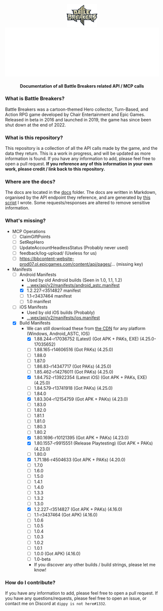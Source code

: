 <br />
<div align=center>
    <a id="back-to-top"></a>
    <div align="center">
        <a href="https://github.com/dippyshere/battle-breakers-documentation">
            <img src='res/BattleBreakers_Logo.png' width='100' alt="" />
            <img src="res/bbdocsh1.svg" alt="Battle Breakers Documentation" />
        </a>
    </div>
  <h4> Documentation of all Battle Breakers related API / MCP calls</h4>
</div>

### What is Battle Breakers?

Battle Breakers was a cartoon-themed Hero collector, Turn-Based, and Action RPG game developed by Chair Entertainment
and Epic Games. Released in beta in 2016 and launched in 2019, the game has since been shut down at the end of 2022.

### What is this repository?

This repository is a collection of all the API calls made by the game, and the data they return. This is a work in
progress, and will be updated as more information is found. If you have any information to add, please feel free to open
a pull request. **If you reference any of this information in your own work, please credit / link back to this
repository.**

### Where are the docs?

The docs are located in the [docs](docs) folder. The docs are written in Markdown, organised by the API endpoint they
reference, and are generated by [this script](res/har%20markdown%20renderer.py) I wrote. Some requests/responses are
altered to remove sensitive information.

### What's missing?

- MCP Operations
    - [ ] ClaimGiftPoints
    - [ ] SetRepHero
    - [ ] UpdateAccountHeadlessStatus (Probably never used)
    - [ ] feedback/log-upload/ (Useless for us)
    - [ ] https://bbcontent-website-prod07.ol.epicgames.com/content/api/pages/... (missing key)
- Manifests
    - [ ] Android Manifests
        - Used by old Android builds (Seen in 1.0, 1.1, 1.2)
        - [...wex/api/v2/manifests/android_astc.manifest](https://wex-public-service-live-prod.ol.epicgames.com/wex/api/v2/manifests/android_astc.manifest?nocache=789564886)
        - [x] 1.2.227-r3514827 manifest
        - [ ] 1.1-r3437464 manifest
        - [ ] 1.0 manifest
    - [ ] iOS Manifests
        - Used by old iOS builds (Probably)
        - [...wex/api/v2/manifests/ios.manifest](https://wex-public-service-live-prod.ol.epicgames.com/wex/api/v2/manifests/ios.manifest)
    - [x] Build Manifests
        - We can still download these
          from [the CDN](https://battlebreakers-live-cdn.ol.epicgames.com/1.88.244-r17036752/BuildManifest-Windows.txt)
          for any platform (Windows, Android_ASTC, IOS)
            - [x] 1.88.244-r17036752 (Latest) (Got APK + PAKs, EXE) (4.25.0-17035652)
            - [ ] 1.88.165-r14606516 (Got PAKs) (4.25.0)
            - [ ] 1.88.0
            - [ ] 1.87.0
            - [ ] 1.86.83-r14347717 (Got PAKs) (4.25.0)
            - [ ] 1.85.462-r14276011 (Got PAKs) (4.25.0)
            - [x] 1.84.752-r13922354 (Latest iOS) (Got APK + PAKs, EXE) (4.25.0)
            - [ ] 1.84.579-r13741918 (Got PAKs) (4.25.0)
            - [ ] 1.84.0
            - [x] 1.83.304-r12154759 (Got APK + PAKs) (4.23.0)
            - [ ] 1.83.0
            - [ ] 1.82.0
            - [ ] 1.81.1
            - [ ] 1.81.0
            - [ ] 1.80.3
            - [ ] 1.80.2
            - [x] 1.80.1696-r10121395 (Got APK + PAKs) (4.23.0)
            - [x] 1.80.1557-r9915551 (Release Playtesting) (Got APK + PAKs) (4.23.0)
            - [ ] 1.80.0
            - [x] 1.71.186-r4504633 (Got APK + PAKs) (4.20.0)
            - [ ] 1.7.0
            - [ ] 1.6.0
            - [ ] 1.5.0
            - [ ] 1.4.1
            - [ ] 1.4.0
            - [ ] 1.3.3
            - [ ] 1.3.2
            - [ ] 1.3.0
            - [x] 1.2.227-r3514827 (Got APK + PAKs) (4.16.0)
            - [ ] 1.1-r3437464 (Got APK) (4.16.0)
            - [ ] 1.0.6
            - [ ] 1.0.5
            - [ ] 1.0.4
            - [ ] 1.0.3
            - [ ] 1.0.2
            - [ ] 1.0.1
            - [ ] 1.0.0 (Got APK) (4.16.0)
            - [ ] 1.0-beta
            - If you discover any other builds / build strings, please let me know!

### How do I contribute?

If you have any information to add, please feel free to open a pull request. If you have any questions/requests, please
feel free to open an issue, or contact me on Discord at `dippy is not here#1332`.
